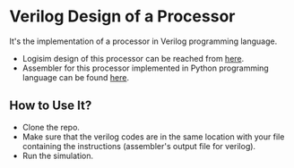 # Verilog Design of a Processor
It's the implementation of a processor in Verilog programming language. 
- Logisim design of this processor can be reached from [here](https://github.com/erenulas/ProcessorLogisimDesign).
- Assembler for this processor implemented in Python programming language can be found [here](https://github.com/erenulas/Assembler).

## How to Use It?
* Clone the repo.
* Make sure that the verilog codes are in the same location with your file containing the instructions (assembler's output file for verilog).
* Run the simulation.
